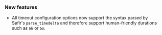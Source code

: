 ### New features

- All timeout configuration options now support the syntax parsed by Safir's `parse_timedelta` and therefore support human-friendly durations such as `6h` or `5m`.
